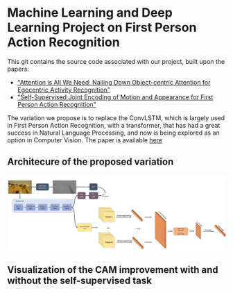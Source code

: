 # Machine Learning and Deep Learning Project on First Person Action Recognition

This git contains the source code associated with our project, built upon the papers:<br/>
* ["Attention is All We Need: Nailing Down Object-centric Attention for Egocentric Activity Recognition"](https://arxiv.org/pdf/1807.11794.pdf) <br/>
* ["Self-Supervised Joint Encoding of Motion and Appearance for First Person Action Recognition"](https://arxiv.org/pdf/2002.03982.pdf)<br/>

The variation we propose is to replace the ConvLSTM, which is largely used in First Person Action Recognition, with a transformer, that has had a great success in Natural Language Processing, and now is being explored as an option in Computer Vision. The paper is available [here](https://github.com/gioele-scaletta/ML-DL-FPAR/blob/main/variation/project_paper.pdf)

## Architecure of the proposed variation
![drawing](proposed_variation.png)


## Visualization of the CAM improvement with and without the self-supervised task
